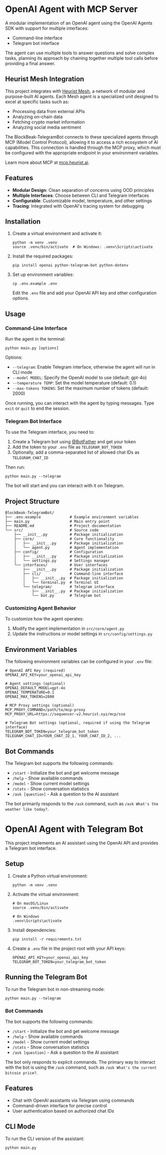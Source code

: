 # OpenAI Agent with MCP Server

A modular implementation of an OpenAI agent using the OpenAI Agents SDK with support for multiple interfaces:
- Command-line interface
- Telegram bot interface

The agent can use multiple tools to answer questions and solve complex tasks, planning its approach by chaining together multiple tool calls before providing a final answer.

## Heurist Mesh Integration

This project integrates with [Heurist Mesh](https://github.com/heurist-network/heurist-agent-framework/tree/main/mesh), a network of modular and purpose-built AI agents. Each Mesh agent is a specialized unit designed to excel at specific tasks such as:

- Processing data from external APIs
- Analyzing on-chain data
- Fetching crypto market information
- Analyzing social media sentiment

The BlockBeak-TelegramBot connects to these specialized agents through MCP (Model Control Protocol), allowing it to access a rich ecosystem of AI capabilities. This connection is handled through the MCP proxy, which must be configured with the appropriate endpoint in your environment variables.

Learn more about MCP at [mcp.heurist.ai](https://mcp.heurist.ai/).

## Features

- **Modular Design**: Clean separation of concerns using OOD principles
- **Multiple Interfaces**: Choose between CLI and Telegram interfaces
- **Configurable**: Customizable model, temperature, and other settings
- **Tracing**: Integrated with OpenAI's tracing system for debugging

## Installation


1. Create a virtual environment and activate it:
   ```
   python -m venv .venv
   source .venv/bin/activate  # On Windows: .venv\Scripts\activate
   ```

2. Install the required packages:
   ```
   pip install openai python-telegram-bot python-dotenv
   ```

3. Set up environment variables:
   ```
   cp .env.example .env
   ```
   Edit the `.env` file and add your OpenAI API key and other configuration options.

## Usage

### Command-Line Interface

Run the agent in the terminal:

```
python main.py [options]
```

Options:
- `--telegram`: Enable Telegram interface, otherwise the agent will run in CLI mode
- `--model MODEL`: Specify the OpenAI model to use (default: gpt-4o)
- `--temperature TEMP`: Set the model temperature (default: 0.1)
- `--max-tokens TOKENS`: Set the maximum number of tokens (default: 2000)

Once running, you can interact with the agent by typing messages. Type `exit` or `quit` to end the session.

### Telegram Bot Interface

To use the Telegram interface, you need to:

1. Create a Telegram bot using [@BotFather](https://t.me/BotFather) and get your token
2. Add the token to your `.env` file as `TELEGRAM_BOT_TOKEN`
3. Optionally, add a comma-separated list of allowed chat IDs as `TELEGRAM_CHAT_ID`

Then run:

```
python main.py --telegram
```

The bot will start and you can interact with it on Telegram.

## Project Structure

```
BlockBeak-TelegramBot/
├── .env.example             # Example environment variables
├── main.py                  # Main entry point
├── README.md                # Project documentation
└── src/                     # Source code
    ├── __init__.py          # Package initialization
    ├── core/                # Core functionality
    │   ├── __init__.py      # Package initialization
    │   └── agent.py         # Agent implementation
    ├── config/              # Configuration
    │   ├── __init__.py      # Package initialization
    │   └── settings.py      # Settings manager
    └── interfaces/          # User interfaces
        ├── __init__.py      # Package initialization
        ├── cli/             # Command-line interface
        │   ├── __init__.py  # Package initialization
        │   └── terminal.py  # Terminal UI
        └── telegram/        # Telegram interface
            ├── __init__.py  # Package initialization
            └── bot.py       # Telegram bot
```

### Customizing Agent Behavior

To customize how the agent operates:

1. Modify the agent implementation in `src/core/agent.py`
2. Update the instructions or model settings in `src/config/settings.py`

## Environment Variables

The following environment variables can be configured in your `.env` file:

```
# OpenAI API Key (required)
OPENAI_API_KEY=your_openai_api_key

# Agent settings (optional)
OPENAI_DEFAULT_MODEL=gpt-4o
OPENAI_TEMPERATURE=0.1
OPENAI_MAX_TOKENS=2000

# MCP Proxy settings (optional)
MCP_PROXY_COMMAND=/path/to/mcp-proxy
MCP_PROXY_URL=https://sequencer-v2.heurist.xyz/mcp/sse

# Telegram Bot settings (optional, required if using the Telegram interface)
TELEGRAM_BOT_TOKEN=your_telegram_bot_token
TELEGRAM_CHAT_ID=YOUR_CHAT_ID_1, YOUR_CHAT_ID_2, ...
```

## Bot Commands

The Telegram bot supports the following commands:
- `/start` - Initialize the bot and get welcome message
- `/help` - Show available commands
- `/model` - Show current model settings
- `/stats` - Show conversation statistics
- `/ask [question]` - Ask a question to the AI assistant

The bot primarily responds to the `/ask` command, such as `/ask What's the weather like today?`.

# OpenAI Agent with Telegram Bot

This project implements an AI assistant using the OpenAI API and provides a Telegram bot interface.

## Setup

1. Create a Python virtual environment:
   ```
   python -m venv .venv
   ```

2. Activate the virtual environment:
   ```
   # On macOS/Linux
   source .venv/bin/activate
   
   # On Windows
   .venv\Scripts\activate
   ```

3. Install dependencies:
   ```
   pip install -r requirements.txt
   ```

4. Create a `.env` file in the project root with your API keys:
   ```
   OPENAI_API_KEY=your_openai_api_key
   TELEGRAM_BOT_TOKEN=your_telegram_bot_token
   ```

## Running the Telegram Bot

To run the Telegram bot in non-streaming mode:

```
python main.py --telegram
```

### Bot Commands

The bot supports the following commands:
- `/start` - Initialize the bot and get welcome message
- `/help` - Show available commands
- `/model` - Show current model settings
- `/stats` - Show conversation statistics
- `/ask [question]` - Ask a question to the AI assistant

The bot only responds to explicit commands. The primary way to interact with the bot is using the `/ask` command, such as `/ask What's the current bitcoin price?`.

## Features

- Chat with OpenAI assistants via Telegram using commands
- Command-driven interface for precise control
- User authentication based on authorized chat IDs

## CLI Mode

To run the CLI version of the assistant:

```
python main.py
``` 